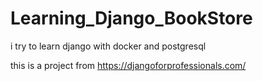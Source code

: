 # Learning_Django_BookStore
i try to learn django with docker and postgresql


this is a project from https://djangoforprofessionals.com/
